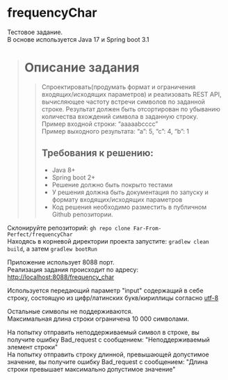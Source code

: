 # frequencyChar
Тестовое задание.\
В основе используется Java 17 и Spring boot 3.1 

> # Описание задания
> > Спроектировать(продумать формат и ограничения входящих/исходящих параметров) и реализовать REST API, вычисляющее частоту встречи символов по заданной строке. Результат должен быть отсортирован по убыванию количества вхождений символа в заданную строку.\
> > Пример входной строки: “aaaaabcccc”\
> > Пример выходного результата: “a”: 5, “c”: 4, “b”: 1
> > ## Требования к решению:
> > - Java 8+
> > - Spring boot 2+
> > - Решение должно быть покрыто тестами
> > - У решения должна быть документация по запуску и формату входящих/исходящих параметров
> > - Код решения необходимо разместить в публичном Github репозитории.

Склонируйте репозиторий: `gh repo clone Far-From-Perfect/frequencyChar`\
Находясь в корневой директории проекта запустите: `gradlew clean build`, а затем `gradlew bootRun`

Приложение использует 8088 порт.\
Реализация задания происходит по адресу: <http://localhost:8088/frequency_char>

Используется передающий параметр "input" содержащий в себе строку, состоящую из цифр/латинских букв/кириллицы согласно [utf-8][utf]

Остальные символы не поддерживаются.\
Максимальная длина строки ограничена 10 000 символами.

На попытку отправить неподдерживаемый символ в строке, вы получите ошибку Bad_request с сообщением: "Неподдерживаемый элемент строки"\
На попытку отправить строку длинной, превышающей допустимое значение, вы получите ошибку Bad_request с сообщением: "Длина строки превышает максимально допустимое значение"


[utf]: https://www.charset.org/utf-8
